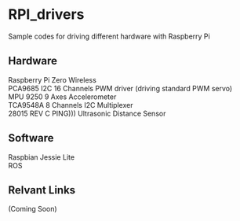 # RPI_drivers
Sample codes for driving different hardware with Raspberry Pi 

## Hardware
Raspberry Pi Zero Wireless<br />
PCA9685 I2C 16 Channels PWM driver (driving standard PWM servo)<br />
MPU 9250 9 Axes Accelerometer<br />
TCA9548A 8 Channels I2C Multiplexer<br />
28015 REV C PING))) Ultrasonic Distance Sensor<br />

## Software
Raspbian Jessie Lite<br />
ROS

## Relvant Links
(Coming Soon)
